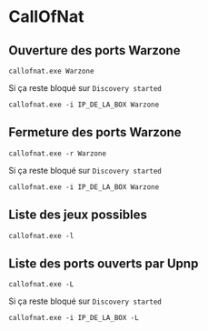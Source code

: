 # CallOfNat


## Ouverture des ports Warzone

```
callofnat.exe Warzone
```

Si ça reste bloqué sur `Discovery started`

```
callofnat.exe -i IP_DE_LA_BOX Warzone
```

## Fermeture des ports Warzone
```
callofnat.exe -r Warzone
```

Si ça reste bloqué sur `Discovery started`

```
callofnat.exe -i IP_DE_LA_BOX Warzone
```

## Liste des jeux possibles
```
callofnat.exe -l
```

## Liste des ports ouverts par Upnp

```
callofnat.exe -L
```
Si ça reste bloqué sur `Discovery started`

```
callofnat.exe -i IP_DE_LA_BOX -L
```